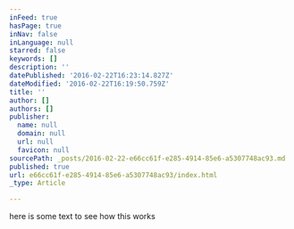 ```yaml
---
inFeed: true
hasPage: true
inNav: false
inLanguage: null
starred: false
keywords: []
description: ''
datePublished: '2016-02-22T16:23:14.827Z'
dateModified: '2016-02-22T16:19:50.759Z'
title: ''
author: []
authors: []
publisher:
  name: null
  domain: null
  url: null
  favicon: null
sourcePath: _posts/2016-02-22-e66cc61f-e285-4914-85e6-a5307748ac93.md
published: true
url: e66cc61f-e285-4914-85e6-a5307748ac93/index.html
_type: Article

---
```

here is some text to see how this works